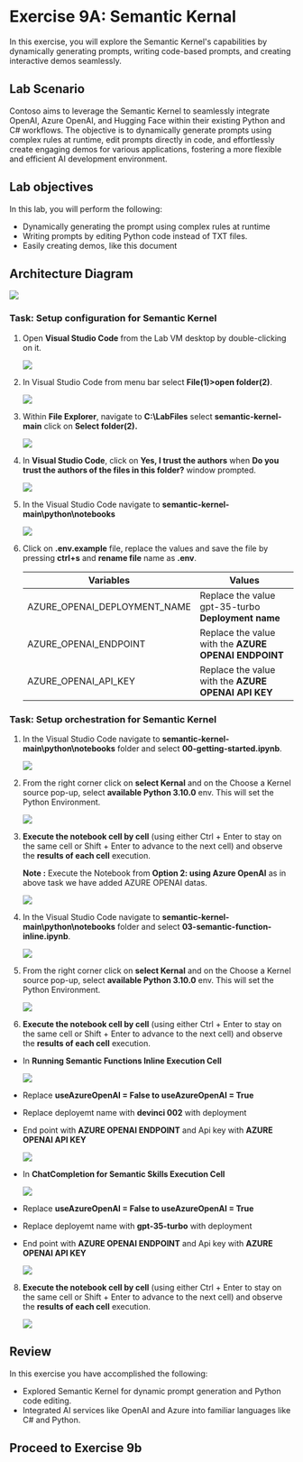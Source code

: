 # Exercise 9A: Semantic Kernal

In this exercise, you will explore the Semantic Kernel's capabilities  by dynamically generating prompts, writing code-based prompts, and creating interactive demos seamlessly. 

## Lab Scenario
Contoso aims to leverage the Semantic Kernel to seamlessly integrate OpenAI, Azure OpenAI, and Hugging Face within their existing Python and C# workflows. The objective is to dynamically generate prompts using complex rules at runtime, edit prompts directly in code, and effortlessly create engaging demos for various applications, fostering a more flexible and efficient AI development environment.

## Lab objectives

In this lab, you will perform the following:

- Dynamically generating the prompt using complex rules at runtime
- Writing prompts by editing Python code instead of TXT files.
- Easily creating demos, like this document

## Architecture Diagram

   ![](media/arc10b.png)

### Task: Setup configuration for Semantic Kernel

1. Open **Visual Studio Code** from the Lab VM desktop by double-clicking on it.

      ![](media/vscode.png)

3. In Visual Studio Code from menu bar select **File(1)>open folder(2)**.

      ![](media/image-rg-02.png )

4. Within **File Explorer**, navigate to **C:\LabFiles** select **semantic-kernel-main** click on **Select folder(2).**

      ![](media/SK-main.png)

5. In **Visual Studio Code**, click on **Yes, I trust the authors** when **Do you trust the authors of the files in this folder?** window prompted.

     ![](media/image-rg-18.png )

6. In the Visual Studio Code navigate to **semantic-kernel-main\python\notebooks**

     ![](media/img001.png )

7. Click on **.env.example** file, replace the values and save the file by pressing **ctrl+s** and **rename file** name as **.env**.

   | **Variables**                            | **Values**                                          |
   | ---------------------------------------- |-----------------------------------------------------|
   | AZURE_OPENAI_DEPLOYMENT_NAME             | Replace the value gpt-35-turbo **Deployment name**  |      
   | AZURE_OPENAI_ENDPOINT                    | Replace the value with the **AZURE OPENAI ENDPOINT**|
   | AZURE_OPENAI_API_KEY                     | Replace the value with the **AZURE OPENAI API KEY** | 
   
### Task: Setup orchestration for Semantic Kernel

1. In the Visual Studio Code navigate to **semantic-kernel-main\python\notebooks** folder and select **00-getting-started.ipynb**.

     ![](media/img002.png )

2. From the right corner click on **select Kernal** and on the Choose a Kernel source pop-up, select **available Python 3.10.0** env. This will set the Python Environment.

    ![](media/python310.png)

3. **Execute the notebook cell by cell** (using either Ctrl + Enter to stay on the same cell or Shift + Enter to advance to the next cell) and observe the **results of each cell** execution.

      **Note :** Execute the Notebook from **Option 2: using Azure OpenAI** as in above task we have added AZURE OPENAI datas.

      ![](media/opt2.png) 
   
5. In the Visual Studio Code navigate to **semantic-kernel-main\python\notebooks** folder and select **03-semantic-function-inline.ipynb**.

      ![](media/img003.png) 

6. From the right corner click on **select Kernal** and on the Choose a Kernel source pop-up, select **available Python 3.10.0** env. This will set the Python Environment.

     ![](media/python310.png)

7. **Execute the notebook cell by cell** (using either Ctrl + Enter to stay on the same cell or Shift + Enter to advance to the next cell) and observe the **results of each cell** execution.
- In **Running Semantic Functions Inline Execution Cell**

    ![](media/img009.png)
  
- Replace **useAzureOpenAI = False to useAzureOpenAI = True**
- Replace deployemt name with **devinci 002** with deployment
- End point with **AZURE OPENAI ENDPOINT** and Api key with **AZURE OPENAI API KEY**
  
     ![](media/img004.png)
  
- In **ChatCompletion for Semantic Skills Execution Cell**

   ![](media/img010.png)
  
- Replace **useAzureOpenAI = False to useAzureOpenAI = True**
- Replace deployemt name with **gpt-35-turbo** with deployment
- End point with **AZURE OPENAI ENDPOINT** and Api key with **AZURE OPENAI API KEY**

    ![](media/img005.png)
  
8. **Execute the notebook cell by cell** (using either Ctrl + Enter to stay on the same cell or Shift + Enter to advance to the next cell) and observe the **results of each cell** execution.
  
     ![](media/img006.png)
## Review
In this exercise you have accomplished the following:
- Explored Semantic Kernel for dynamic prompt generation and Python code editing.
- Integrated AI services like OpenAI and Azure into familiar languages like C# and Python.

## Proceed to Exercise 9b




